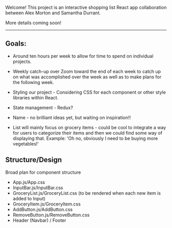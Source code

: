Welcome! This project is an interactive shopping list React app collaboration between Alex Morton and Samantha Durrant.

More details coming soon!

--------------------------------------------

## Goals:

* Around ten hours per week to allow for time to spend on individual projects.

* Weekly catch-up over Zoom toward the end of each week to catch up on what was accomplished over the week as well as to make plans for the following week.

* Styling our project - Considering CSS for each component or other style libraries within React.

* State management - Redux?

* Name - no brilliant ideas yet, but waiting on inspiration!!

* List will mainly focus on grocery items - could be cool to integrate a way for users to categorize their items and then we could find some way of displaying that. Example: 'Oh no, obviously I need to be buying more vegetables!'

## Structure/Design 

Broad plan for component structure

* App.js/App.css 
* InputBar.js/InputBar.css 
* GroceryList.js/GroceryList.css (to be rendered when each new item is added to Input)
* GroceryItem.js/GroceryItem.css
* AddButton.js/AddButton.css
* RemoveButton.js/RemoveButton.css
* Header (Navbar) / Footer 
